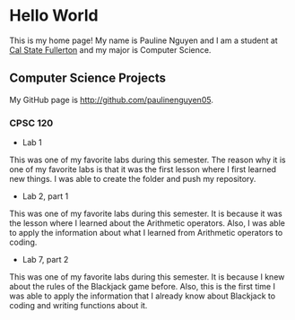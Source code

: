 # Hello World

This is my home page! My name is Pauline Nguyen and I am a student at [Cal State Fullerton](http://www.fullerton.edu/) and my major is Computer Science.

## Computer Science Projects

My GitHub page is http://github.com/paulinenguyen05.

### CPSC 120

* Lab 1

This was one of my favorite labs during this semester. The reason why it is one of my favorite labs is that it was the first lesson where I first learned new things. I was able to create the folder and push my repository. 

* Lab 2, part 1 

This was one of my favorite labs during this semester. It is because it was the lesson where I learned about the Arithmetic operators. Also, I was able to apply the information about what I learned from Arithmetic operators to coding.

* Lab 7, part 2 

This was one of my favorite labs during this semester. It is because I knew about the rules of the Blackjack game before. Also, this is the first time I was able to apply the information that I already know about Blackjack to coding and writing functions about it.